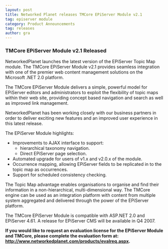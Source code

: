 ```yaml
---
layout: post
title: Networked Planet releases TMCore EPiServer Module v2.1
tag: episerver module
category: Product Announcements
tag: releases
author: gra
---
```

<h3>TMCore EPiServer Module v2.1 Released</h3>

<p>NetworkedPlanet launches the latest version of the EPiServer Topic Map module. The TMCore EPiServer Module v2.1 provides seamless integration with one of the premier web content management solutions on the Microsoft .NET 2.0 platform.</p>

<p>The TMCore EPiServer Module delivers a simple, powerful model for EPiServer editors and administrators to exploit the flexibility of topic maps within their web site, providing concept based navigation and search as well as improved link management.</p>

<p>NetworkedPlanet has been working closely with our business partners in order to deliver exciting new features and an improved user experience in this latest release.</p>

<p>The EPiServer Module highlights:

<ul><li>Improvements to AJAX interface to support:<ul><li>hierarchical taxonomy navigation.</li><li>Direct EPiServer page selection.</li></ul></li>

<li>Automated upgrade for users of v1.x and v2.0.x of the module.</li>

<li>Occurrence mapping, allowing EPiServer fields to be replicated in to the topic map as occurrences.</li>

<li>Support for scheduled consistency checking.</li>

</ul></p>

<p>The Topic Map advantage enables organisations to organise and find their information in a non-hierarchical, multi-dimensional way. The TMCore engine can be used as an integration platform with content from multiple system aggregated and delivered through the power of the EPiServer platform.</p>

<p>The TMCore EPiServer Module is compatible with ASP.NET 2.0 and EPiServer 4.61.  A release for EPiServer CMS will be available in Q4 2007.

<strong>If you would like to request an evaluation license for the EPiServer Module and TMCore, please complete the evaluation form at: <a href="http://www.networkedplanet.com/contact/request-evaluation/">http://www.networkedplanet.com/products/evalreq.aspx</a>.</strong>

